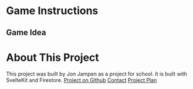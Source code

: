 # Game Instructions
## Game Idea

# About This Project
This project was built by Jon Jampen as a project for school. It is built with SvelteKit and Firestore.
[Project on Github](https://github.com/jonjampen/cyber-crusade/)
[Contact](mailto:jon.jampen@cryptography.ch)
[Project Plan](https://github.com/jonjampen/cyber-crusade/blob/main/TODO.md)